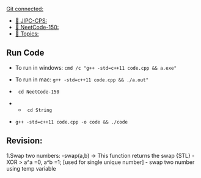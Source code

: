 [Git connected:](https://github.com/bappasahabapi/ACM.git)


- [📁 JIPC-CPS:](https://github.com/bappasahabapi/ACM/blob/main/JIPC-CPS/)
- [📁 NeetCode-150:](https://github.com/bappasahabapi/ACM/tree/main/NeetCode-150)
- [📁 Topics:](https://github.com/bappasahabapi/ACM/tree/main/Topics/Patterns)

##    Run Code 

- To run in windows:  `cmd /c "g++ -std=c++11 code.cpp && a.exe"`
- To run in mac:  `g++ -std=c++11 code.cpp && ./a.out"`

-   ` cd NeetCode-150`
-   -   ` cd String`
-    `g++ -std=c++11 code.cpp -o code && ./code`
<!-- -    `g++ -std=c++11 code.cpp && ./a.out` -->



## Revision:

1.Swap two numbers: 
    -swap(a,b) -> This function returns the swap {STL}
    -XOR > a^a =0, a^b =1; [used for single unique number] 
    - swap two number using temp variable